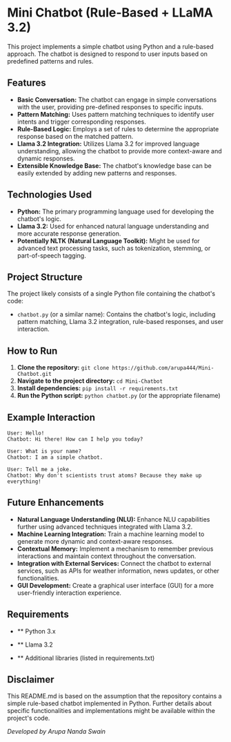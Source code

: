 # Mini Chatbot (Rule-Based + LLaMA 3.2)

This project implements a simple chatbot using Python and a rule-based approach. The chatbot is designed to respond to user inputs based on predefined patterns and rules.

## Features

- **Basic Conversation:** The chatbot can engage in simple conversations with the user, providing pre-defined responses to specific inputs.
- **Pattern Matching:** Uses pattern matching techniques to identify user intents and trigger corresponding responses.
- **Rule-Based Logic:** Employs a set of rules to determine the appropriate response based on the matched pattern.
- **Llama 3.2 Integration:** Utilizes Llama 3.2 for improved language understanding, allowing the chatbot to provide more context-aware and dynamic responses.
- **Extensible Knowledge Base:** The chatbot's knowledge base can be easily extended by adding new patterns and responses.

## Technologies Used

- **Python:** The primary programming language used for developing the chatbot's logic.
- **Llama 3.2:** Used for enhanced natural language understanding and more accurate response generation.
- **Potentially NLTK (Natural Language Toolkit):** Might be used for advanced text processing tasks, such as tokenization, stemming, or part-of-speech tagging.

## Project Structure

The project likely consists of a single Python file containing the chatbot's code:

- `chatbot.py` (or a similar name): Contains the chatbot's logic, including pattern matching, Llama 3.2 integration, rule-based responses, and user interaction.

## How to Run

1. **Clone the repository:** `git clone https://github.com/arupa444/Mini-Chatbot.git`
2. **Navigate to the project directory:** `cd Mini-Chatbot`
3. **Install dependencies:** `pip install -r requirements.txt`
4. **Run the Python script:** `python chatbot.py` (or the appropriate filename)

## Example Interaction

```text
User: Hello!
Chatbot: Hi there! How can I help you today?

User: What is your name?
Chatbot: I am a simple chatbot.

User: Tell me a joke.
Chatbot: Why don't scientists trust atoms? Because they make up everything!
```

## Future Enhancements

- **Natural Language Understanding (NLU):** Enhance NLU capabilities further using advanced techniques integrated with Llama 3.2.
- **Machine Learning Integration:** Train a machine learning model to generate more dynamic and context-aware responses.
- **Contextual Memory:** Implement a mechanism to remember previous interactions and maintain context throughout the conversation.
- **Integration with External Services:** Connect the chatbot to external services, such as APIs for weather information, news updates, or other functionalities.
- **GUI Development:** Create a graphical user interface (GUI) for a more user-friendly interaction experience.

## Requirements

- ** Python 3.x

- ** Llama 3.2

- ** Additional libraries (listed in requirements.txt)

## Disclaimer

This README.md is based on the assumption that the repository contains a simple rule-based chatbot implemented in Python. Further details about specific functionalities and implementations might be available within the project's code. 


*Developed by Arupa Nanda Swain*
